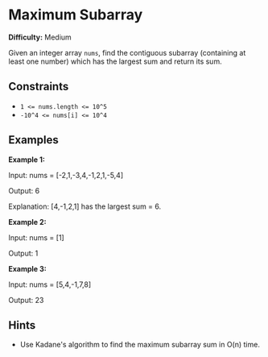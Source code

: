 # Maximum Subarray

**Difficulty:** Medium

Given an integer array `nums`, find the contiguous subarray (containing at least one number) which has the largest sum and return its sum.

## Constraints

- `1 <= nums.length <= 10^5`
- `-10^4 <= nums[i] <= 10^4`

## Examples

**Example 1:**

Input: nums = [-2,1,-3,4,-1,2,1,-5,4]

Output: 6

Explanation: [4,-1,2,1] has the largest sum = 6.

**Example 2:**

Input: nums = [1]

Output: 1

**Example 3:**

Input: nums = [5,4,-1,7,8]

Output: 23

## Hints

- Use Kadane's algorithm to find the maximum subarray sum in O(n) time.
